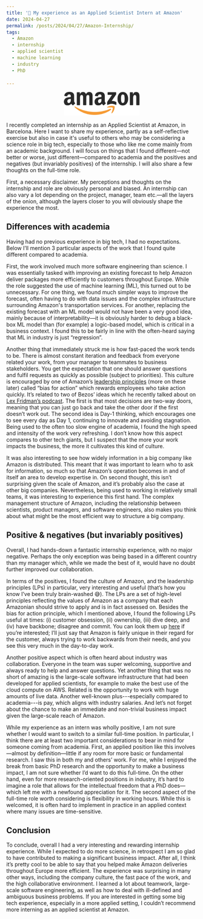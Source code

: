 ```yaml
---
title: '💭 My experience as an Applied Scientist Intern at Amazon'
date: 2024-04-27
permalink: /posts/2024/04/27/Amazon-Internship/
tags:
  - Amazon
  - internship
  - applied scientist
  - machine learning
  - industry
  - PhD

---
```

<p align="center">
<img src="https://raw.githubusercontent.com/francesco-innocenti/francesco-innocenti.github.io/master/_posts/imgs/amazon_logo.png" width="200" >
</p>

I recently completed an internship as an Applied Scientist at Amazon, in Barcelona. Here I want to share my experience, 
partly as a self-reflective exercise but also in case it's useful to others who may be considering a science role in big 
tech, especially to those who like me come mainly from an academic background. I will focus on things that I found 
different—not better or worse, just different—compared to academia and the positives and negatives (but invariably 
positives) of the internship. I will also share a few thoughts on the full-time role.

First, a necessary disclaimer. My perceptions and thoughts on the internship and role are obviously personal and biased. 
An internship can also vary a lot depending on the project, manager, team etc.—all the layers of the onion, although the 
layers closer to you will obviously shape the experience the most.

## Differences with academia
Having had no previous experience in big tech, I had no expectations. Below I’ll mention 3 particular aspects of the 
work that I found quite different compared to academia. 

First, the work involved much more software engineering than science. I was essentially tasked with improving an 
existing forecast to help Amazon deliver packages more efficiently to customers throughout Europe. While the role 
suggested the use of machine learning (ML), this turned out to be unnecessary. For one thing, we found much simpler 
ways to improve the forecast, often having to do with data issues and the complex infrastructure surrounding Amazon's 
transportation services. For another, replacing the existing forecast with an ML model would not have been a very good 
idea, mainly because of interpretability—it is obviously harder to debug a black-box ML model than (for example) a 
logic-based model, which is critical in a business context. I found this to be fairly in line with the often-heard 
saying that ML in industry is just “regression”.

Another thing that immediately struck me is how fast-paced the work tends to be. There is almost constant iteration and 
feedback from everyone related your work, from your manager to teammates to business stakeholders. You get the 
expectation that one should answer questions and fulfil requests as quickly as possible (subject to priorities). 
This culture is encouraged by one of Amazon’s [leadership principles](https://www.amazon.jobs/content/en/our-workplace/leadership-principles) 
(more on these later) called “bias for action” which rewards employees who take action quickly. It’s related to two 
of Bezos’ ideas which he recently talked about on [Lex Fridman’s podcast](https://www.youtube.com/watch?v=DcWqzZ3I2cY). 
The first is that most decisions are two-way doors, meaning that you can just go back and take the other door if 
the first doesn’t work out. The second idea is Day-1 thinking, which encourages one to see every day as Day 1, 
continuing to innovate and avoiding stagnation. Being used to the often too slow engine of academia, I found the high 
speed and intensity of the work very refreshing. I don’t know how this aspect compares to other tech giants, but I 
suspect that the more your work impacts the business, the more it cultivates this kind of culture.

It was also interesting to see how widely information in a big company like Amazon is distributed. This meant that it 
was important to learn who to ask for information, so much so that Amazon’s operation becomes in and of itself an area 
to develop expertise in. On second thought, this isn’t surprising given the scale of Amazon, and it’s probably also the 
case at other big companies. Nevertheless, being used to working in relatively small teams, it was interesting to 
experience this first hand. The complex management structure of Amazon, including the relationship between scientists, 
product managers, and software engineers, also makes you think about what might be the most efficient way to structure 
a big company.

## Positive & negatives (but invariably positives)
Overall, I had hands-down a fantastic internship experience, with no major negative. Perhaps the only exception was 
being based in a different country than my manager which, while we made the best of it, would have no doubt further 
improved our collaboration. 

In terms of the positives, I found the culture of Amazon, and the leadership principles 
(LPs) in particular, very interesting and useful (that’s how you know I’ve been truly brain-washed 😅). The LPs are a 
set of high-level principles reflecting the values of Amazon as a company that each Amazonian should strive to apply 
and is in fact assessed on. Besides the bias for action principle, which I mentioned above, I found the following LPs 
useful at times: (i) customer obsession, (ii) ownership, (iii) dive deep, and (iv) have backbone; disagree and commit. 
You can look them up [here](https://www.amazon.jobs/content/en/our-workplace/leadership-principles) if you’re 
interested; I’ll just say that Amazon is fairly unique in their regard for the customer, always trying to work 
backwards from their needs, and you see this very much in the day-to-day work.

Another positive aspect which is often heard about industry was collaboration. Everyone in the team was super welcoming, 
supportive and always ready to help and answer questions. Yet another thing that was no short of amazing is the 
large-scale software infrastructure that had been developed for applied scientists, for example to make the best use 
of the cloud compute on AWS. Related is the opportunity to work with huge amounts of live data. Another well-known 
plus---especially compared to academia---is pay, which aligns with industry salaries. And let’s not forget about the 
chance to make an immediate and non-trivial business impact given the large-scale reach of Amazon.

While my experience as an intern was wholly positive, I am not sure whether I would want to switch to a similar 
full-time position. In particular, I think there are at least two important considerations to bear in mind for 
someone coming from academia. First, an applied position like this involves—almost by definition—little if any room for 
more basic or fundamental research. I saw this in both my and others’ work. For me, while I enjoyed the break from basic 
PhD research and the opportunity to make a business impact, I am not sure whether I’d want to do this full-time. On the 
other hand, even for more research-oriented positions in industry, it’s hard to imagine a role that allows for the 
intellectual freedom that a PhD does—which left me with a newfound appreciation for it. The second aspect of the 
full-time role worth considering is flexibility in working hours. While this is welcomed, it is often hard to 
implement in practice in an applied context where many issues are time-sensitive.

## Conclusion
To conclude, overall I had a very interesting and rewarding internship experience. While I expected to do more science, 
in retrospect I am so glad to have contributed to making a significant business impact. After all, I think it’s pretty 
cool to be able to say that you helped make Amazon deliveries throughout Europe more efficient. The experience was 
surprising in many other ways, including the company culture, the fast pace of the work, and the high collaborative 
environment. I learned a lot about teamwork, large-scale software engineering, as well as how to deal with ill-defined 
and ambiguous business problems. If you are interested in getting some big tech experience, especially in a more applied 
setting, I couldn’t recommend more interning as an applied scientist at Amazon.
